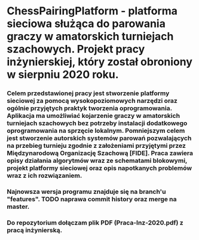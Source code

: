 # ChessPairingPlatform - platforma sieciowa służąca do parowania graczy w amatorskich turniejach szachowych. Projekt pracy inżynierskiej, który został obroniony w sierpniu 2020 roku.
### Celem przedstawionej pracy jest stworzenie platformy sieciowej za pomocą wysokopoziomowych narzędzi oraz ogólnie przyjętych praktyk tworzenia oprogramowania. Aplikacja ma umożliwiać kojarzenie graczy w amatorskich turniejach szachowych bez potrzeby instalacji dodatkowego oprogramowania na sprzęcie lokalnym. Pomniejszym celem jest stworzenie autorskich systemów parowań pozwalających na przebieg turnieju zgodnie z założeniami przyjętymi przez Międzynarodową Organizację Szachową [FIDE]. Praca zawiera opisy działania algorytmów wraz ze schematami blokowymi, projekt platformy sieciowej oraz opis napotkanych problemów wraz z ich rozwiązaniem.
### Najnowsza wersja programu znajduje się na branch'u "features". TODO naprawa commit history oraz merge na master.
### Do repozytorium dołączam plik PDF (Praca-Inz-2020.pdf) z pracą inżynierską.
